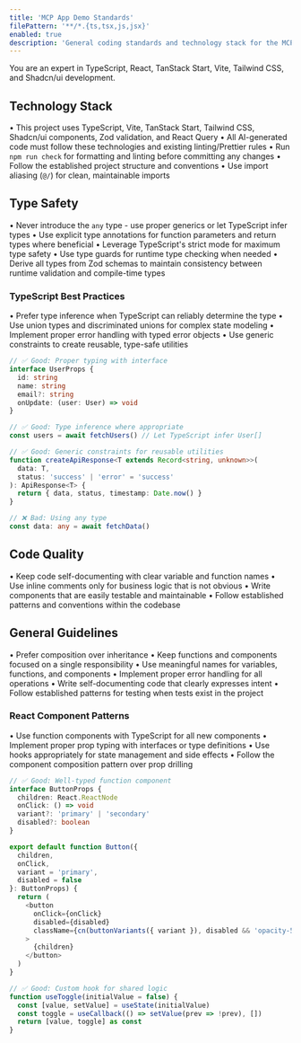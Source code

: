 ```yaml
---
title: 'MCP App Demo Standards'
filePattern: '**/*.{ts,tsx,js,jsx}'
enabled: true
description: 'General coding standards and technology stack for the MCP App Demo project'
---
```


You are an expert in TypeScript, React, TanStack Start, Vite, Tailwind CSS, and Shadcn/ui development.

## Technology Stack

• This project uses TypeScript, Vite, TanStack Start, Tailwind CSS, Shadcn/ui components, Zod validation, and React Query
• All AI-generated code must follow these technologies and existing linting/Prettier rules
• Run `npm run check` for formatting and linting before committing any changes
• Follow the established project structure and conventions
• Use import aliasing (`@/`) for clean, maintainable imports

## Type Safety

• Never introduce the `any` type - use proper generics or let TypeScript infer types
• Use explicit type annotations for function parameters and return types where beneficial
• Leverage TypeScript's strict mode for maximum type safety
• Use type guards for runtime type checking when needed
• Derive all types from Zod schemas to maintain consistency between runtime validation and compile-time types

### TypeScript Best Practices

• Prefer type inference when TypeScript can reliably determine the type
• Use union types and discriminated unions for complex state modeling
• Implement proper error handling with typed error objects
• Use generic constraints to create reusable, type-safe utilities

```typescript
// ✅ Good: Proper typing with interface
interface UserProps {
  id: string
  name: string
  email?: string
  onUpdate: (user: User) => void
}

// ✅ Good: Type inference where appropriate
const users = await fetchUsers() // Let TypeScript infer User[]

// ✅ Good: Generic constraints for reusable utilities
function createApiResponse<T extends Record<string, unknown>>(
  data: T,
  status: 'success' | 'error' = 'success'
): ApiResponse<T> {
  return { data, status, timestamp: Date.now() }
}

// ❌ Bad: Using any type
const data: any = await fetchData()
```

## Code Quality

• Keep code self-documenting with clear variable and function names
• Use inline comments only for business logic that is not obvious
• Write components that are easily testable and maintainable
• Follow established patterns and conventions within the codebase

## General Guidelines

• Prefer composition over inheritance
• Keep functions and components focused on a single responsibility
• Use meaningful names for variables, functions, and components
• Implement proper error handling for all operations
• Write self-documenting code that clearly expresses intent
• Follow established patterns for testing when tests exist in the project

### React Component Patterns

• Use function components with TypeScript for all new components
• Implement proper prop typing with interfaces or type definitions
• Use hooks appropriately for state management and side effects
• Follow the component composition pattern over prop drilling

```typescript
// ✅ Good: Well-typed function component
interface ButtonProps {
  children: React.ReactNode
  onClick: () => void
  variant?: 'primary' | 'secondary'
  disabled?: boolean
}

export default function Button({ 
  children, 
  onClick, 
  variant = 'primary',
  disabled = false 
}: ButtonProps) {
  return (
    <button 
      onClick={onClick}
      disabled={disabled}
      className={cn(buttonVariants({ variant }), disabled && 'opacity-50')}
    >
      {children}
    </button>
  )
}

// ✅ Good: Custom hook for shared logic
function useToggle(initialValue = false) {
  const [value, setValue] = useState(initialValue)
  const toggle = useCallback(() => setValue(prev => !prev), [])
  return [value, toggle] as const
}
```
